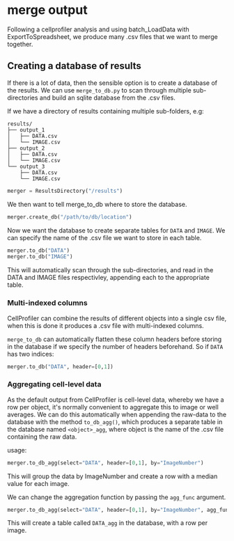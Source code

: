 # merge output

Following a cellprofiler analysis and using batch_LoadData with ExportToSpreadsheet, we produce many .csv files that we want to merge together.

## Creating a database of results

If there is a lot of data, then the sensible option is to create a database of the results. We can use `merge_to_db.py` to scan through multiple sub-directories and build an sqlite database from the .csv files.

If we have a directory of results containing multiple sub-folders, e.g:

```
results/
├── output_1
│   ├── DATA.csv
│   └── IMAGE.csv
├── output_2
│   ├── DATA.csv
│   └── IMAGE.csv
└── output_3
    ├── DATA.csv
    └── IMAGE.csv
```

```python
merger = ResultsDirectory("/results")
```

We then want to tell merge_to_db where to store the database.

```python
merger.create_db("/path/to/db/location")
```

Now we want the database to create separate tables for  `DATA` and `IMAGE`. We can specify the name of the .csv file we want to store in each table.

```python
merger.to_db("DATA")
merger.to_db("IMAGE")
```

This will automatically scan through the sub-directories, and read in the DATA and IMAGE files respectivley, appending each to the appropriate table.


### Multi-indexed columns

CellProfiler can combine the results of different objects into a single csv file, when this is done it produces a .csv file with multi-indexed columns.

`merge_to_db` can automatically flatten these column headers before storing in the database if we specify the number of headers beforehand. So if `DATA` has two indices:

```python
merger.to_db("DATA", header=[0,1])
```

### Aggregating cell-level data

As the default output from CellProfiler is cell-level data, whereby we have a row per object, it's normally convenient to aggregate this to image or well averages. We can do this automatically when appending the raw-data to the database with the method `to_db_agg()`, which produces a separate table in the database named `<object>_agg`, where object is the name of the .csv file containing the raw data.

usage:

```python
merger.to_db_agg(select="DATA", header=[0,1], by="ImageNumber")
```

This will group the data by ImageNumber and create a row with a median value for each image.

We can change the aggregation function by passing the `agg_func` argument.

```python
merger.to_db_agg(select="DATA", header=[0,1], by="ImageNumber", agg_func="mean")
```

This will create a table called `DATA_agg` in the database, with a row per image.